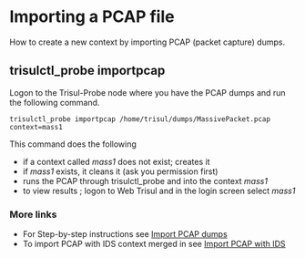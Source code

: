 # Importing a PCAP file

How to create a new context by importing PCAP (packet capture) dumps.

## trisulctl_probe importpcap

Logon to the Trisul-Probe node where you have the PCAP dumps and run the
following command.

```language-bash
trisulctl_probe importpcap /home/trisul/dumps/MassivePacket.pcap context=mass1
```

This command does the following

- if a context called *mass1* does not exist; creates it
- if *mass1* exists, it cleans it (ask you permission first)
- runs the PCAP through trisulctl_probe and into the context *mass1*
- to view results ; logon to Web Trisul and in the login screen select
  *mass1*

### More links

- For Step-by-step instructions see [Import PCAP
  dumps](/docs/ug/caps/pcap_import)
- To import PCAP with IDS context merged in see [Import PCAP with
  IDS](snort)
